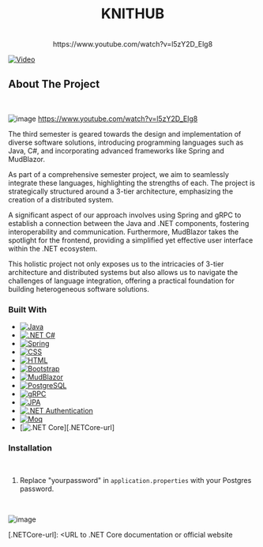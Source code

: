 <h1 align="center">KNITHUB</h3>

  <p align="center">
    <br />
    https://www.youtube.com/watch?v=l5zY2D_Elg8
    

[![Video](https://img.icons8.com/ios/250/FFFFFF/tv-show.png)]([https://www.youtube.com/watch?v=jXnoFqcAkQA](https://www.youtube.com/watch?v=l5zY2D_Elg8))
    
  </p>
</div>

<!-- ABOUT THE PROJECT -->
## About The Project
<br/>

![image](https://github.com/FlyingRaichu/Sep3Test.Net/assets/112940119/817b0e84-3087-4e48-af11-8cf63042a22c)
https://www.youtube.com/watch?v=l5zY2D_Elg8
<br/>

<p>The third semester is geared towards the design and implementation of diverse software solutions, introducing programming languages such as Java, C#, and incorporating advanced frameworks like Spring and MudBlazor.
</p>

As part of a comprehensive semester project, we aim to seamlessly integrate these languages, highlighting the strengths of each. The project is strategically structured around a 3-tier architecture, emphasizing the creation of a distributed system. 
<p>
  A significant aspect of our approach involves using Spring and gRPC to establish a connection between the Java and .NET components, fostering interoperability and communication. Furthermore, MudBlazor takes the spotlight for the frontend, providing a simplified yet effective user interface within the .NET ecosystem. 

</p>
This holistic project not only exposes us to the intricacies of 3-tier architecture and distributed systems but also allows us to navigate the challenges of language integration, offering a practical foundation for building heterogeneous software solutions.

<br/>

### Built With
* [![Java][Java-badge]][Java-url]
* [![.NET C#][DotNetCSharp-badge]][DotNetCSharp-url]
* [![Spring][Spring-badge]][Spring-url]
* [![CSS][CSS-badge]][CSS-url]
* [![HTML][HTML-badge]][HTML-url]
* [![Bootstrap][Bootstrap.com]][Bootstrap-url]
* [![MudBlazor][MudBlazor-badge]][MudBlazor-url]
* [![PostgreSQL][PostgreSQL-badge]][PostgreSQL-url]
* [![gRPC][gRPC-badge]][gRPC-url]
* [![JPA][JPA-badge]][JPA-url]
* [![.NET Authentication][DotNetAuth-badge]][DotNetAuth-url]
* [![Moq][Moq-badge]][Moq-url]
* [![.NET Core][.NETCore-badge]][.NETCore-url]


### Installation

<br/>

1. Replace "yourpassword" in `application.properties` with your Postgres password.
   
<br/>

![image](https://github.com/FlyingRaichu/Sep3Test.Net/assets/112940119/8dabf26c-e649-4890-afb9-fc767504fdb1)



<!-- MARKDOWN LINKS & IMAGES -->
<!-- https://www.markdownguide.org/basic-syntax/#reference-style-links -->
[contributors-shield]: https://img.shields.io/github/contributors/github_username/repo_name.svg?style=for-the-badge
[contributors-url]: https://github.com/github_username/repo_name/graphs/contributors
[forks-shield]: https://img.shields.io/github/forks/github_username/repo_name.svg?style=for-the-badge
[forks-url]: https://github.com/github_username/repo_name/network/members
[stars-shield]: https://img.shields.io/github/stars/github_username/repo_name.svg?style=for-the-badge
[stars-url]: https://github.com/github_username/repo_name/stargazers
[issues-shield]: https://img.shields.io/github/issues/github_username/repo_name.svg?style=for-the-badge
[issues-url]: https://github.com/github_username/repo_name/issues
[license-shield]: https://img.shields.io/github/license/github_username/repo_name.svg?style=for-the-badge
[license-url]: https://github.com/github_username/repo_name/blob/master/LICENSE.txt
[linkedin-shield]: https://img.shields.io/badge/-LinkedIn-black.svg?style=for-the-badge&logo=linkedin&colorB=555
[linkedin-url]: https://linkedin.com/in/linkedin_username
[product-screenshot]: images/screenshot.png
[Next.js]: https://img.shields.io/badge/next.js-000000?style=for-the-badge&logo=nextdotjs&logoColor=white
[Next-url]: https://nextjs.org/
[React.js]: https://img.shields.io/badge/React-20232A?style=for-the-badge&logo=react&logoColor=61DAFB
[React-url]: https://reactjs.org/
[Vue.js]: https://img.shields.io/badge/Vue.js-35495E?style=for-the-badge&logo=vuedotjs&logoColor=4FC08D
[Vue-url]: https://vuejs.org/
[Angular.io]: https://img.shields.io/badge/Angular-DD0031?style=for-the-badge&logo=angular&logoColor=white
[Angular-url]: https://angular.io/
[Svelte.dev]: https://img.shields.io/badge/Svelte-4A4A55?style=for-the-badge&logo=svelte&logoColor=FF3E00
[Svelte-url]: https://svelte.dev/
[Laravel.com]: https://img.shields.io/badge/Laravel-FF2D20?style=for-the-badge&logo=laravel&logoColor=white
[Laravel-url]: https://laravel.com
[Bootstrap.com]: https://img.shields.io/badge/Bootstrap-563D7C?style=for-the-badge&logo=bootstrap&logoColor=white
[Bootstrap-url]: https://getbootstrap.com
[JQuery.com]: https://img.shields.io/badge/jQuery-0769AD?style=for-the-badge&logo=jquery&logoColor=white
[JQuery-url]: https://jquery.com 

[Java-badge]: https://img.shields.io/badge/Java-75B9EA?style=for-the-badge&logo=java&logoColor=white
[Java-url]: <URL to Java documentation or official website>

[DotNetCSharp-badge]: https://img.shields.io/badge/.NET%20C%23-6B1578?style=for-the-badge&logo=csharp&logoColor=white
[DotNetCSharp-url]: <URL to .NET C# documentation or official website>

[MudBlazor-badge]: https://img.shields.io/badge/MudBlazor-4F78A5?style=for-the-badge&logo=blazor&logoColor=white
[MudBlazor-url]: <URL to MudBlazor documentation or official website>

[PostgreSQL-badge]: https://img.shields.io/badge/PostgreSQL-336791?style=for-the-badge&logo=postgresql&logoColor=white
[PostgreSQL-url]: <URL to PostgreSQL documentation or official website>

[gRPC-badge]: https://img.shields.io/badge/gRPC-009B86?style=for-the-badge&logo=grpc&logoColor=white
[gRPC-url]: <URL to gRPC documentation or official website>

[JPA-badge]: https://img.shields.io/badge/JPA-9654B3?style=for-the-badge&logo=jpa&logoColor=white
[JPA-url]: <URL to JPA documentation or official website>

[DotNetAuth-badge]: https://img.shields.io/badge/.NET%20Authentication-5F2C7E?style=for-the-badge&logo=dotnet&logoColor=white
[DotNetAuth-url]: <URL to .NET Authentication documentation or official website>

[Moq-badge]: https://img.shields.io/badge/Moq-89CFF0?style=for-the-badge&logo=moq&logoColor=white
[Moq-url]: <URL to Moq documentation or official website>

[CSS-badge]: https://img.shields.io/badge/CSS-254BDD?style=for-the-badge&logo=css3&logoColor=white
[CSS-url]: <URL to CSS documentation or official website>

[HTML-badge]: https://img.shields.io/badge/HTML-E44D26?style=for-the-badge&logo=html5&logoColor=white
[HTML-url]: <URL to HTML documentation or official website>

[Scrum-badge]: https://img.shields.io/badge/Scrum-48A94B?style=for-the-badge&logo=scrum&logoColor=white
[Scrum-url]: <URL to Scrum documentation or official website>

[Spring-badge]: https://img.shields.io/badge/Spring-6DB33F?style=for-the-badge&logo=spring&logoColor=white
[Spring-url]: <URL to Spring documentation or official website>

[.NETCore-badge]: https://img.shields.io/badge/.NET%20Core-512BD4?style=for-the-badge&logo=.net&logoColor=white
[.NETCore-url]: <URL to .NET Core documentation or official website
